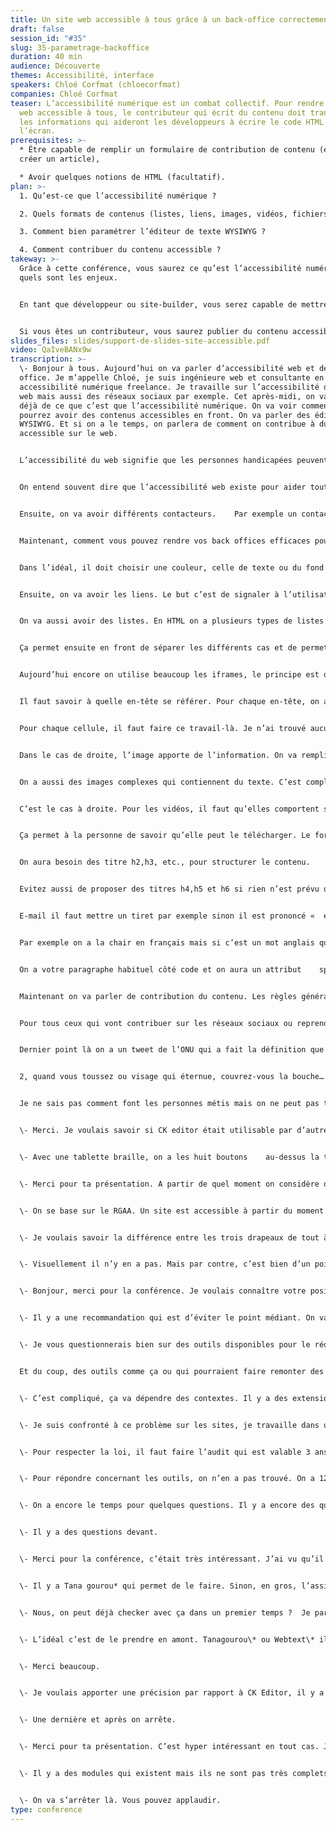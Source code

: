 ```yaml
---
title: Un site web accessible à tous grâce à un back-office correctement paramétré
draft: false
session_id: "#35"
slug: 35-parametrage-backoffice
duration: 40 min
audience: Découverte
themes: Accessibilité, interface
speakers: Chloé Corfmat (chloecorfmat)
companies: Chloé Corfmat
teaser: L’accessibilité numérique est un combat collectif. Pour rendre un site
  web accessible à tous, le contributeur qui écrit du contenu doit transmettre
  les informations qui aideront les développeurs à écrire le code HTML rendu à
  l’écran.
prerequisites: >-
  * Être capable de remplir un formulaire de contribution de contenu (exemple :
  créer un article),

  * Avoir quelques notions de HTML (facultatif).
plan: >-
  1. Qu’est-ce que l’accessibilité numérique ? 

  2. Quels formats de contenus (listes, liens, images, vidéos, fichiers, tableaux, couleurs…) doivent faire l’objet d’une attention particulière ?

  3. Comment bien paramétrer l’éditeur de texte WYSIWYG ?

  4. Comment contribuer du contenu accessible ?
takeway: >-
  Grâce à cette conférence, vous saurez ce qu’est l’accessibilité numérique et
  quels sont les enjeux. 


  En tant que développeur ou site-builder, vous serez capable de mettre en place un formulaire de contribution en respectant les exigences de l’accessibilité numérique pour l’affichage de votre site en front. 


  Si vous êtes un contributeur, vous saurez publier du contenu accessible à tous et demander aux équipes en charge de votre site les fonctionnalités manquantes.
slides_files: slides/support-de-slides-site-accessible.pdf
video: QaIveBANx9w
transcription: >-
  \- Bonjour à tous. Aujourd’hui on va parler d’accessibilité web et des back
  office. Je m’appelle Chloé, je suis ingénieure web et consultante en
  accessibilité numérique freelance. Je travaille sur l’accessibilité des sites
  web mais aussi des réseaux sociaux par exemple. Cet après-midi, on va parler
  déjà de ce que c’est que l’accessibilité numérique. On va voir comment vous
  pourrez avoir des contenus accessibles en front. On va parler des éditeurs
  WYSIWYG. Et si on a le temps, on parlera de comment on contribue à du contenu
  accessible sur le web. 


  L’accessibilité du web signifie que les personnes handicapées peuvent utiliser le web, le comprendre, interagir et y contribuer. On a quatre principes qui sont perceptible, utilisable, compréhensible et robuste. Les personnes handicapées, elles ont les mêmes droits que nous. Elles doivent accéder aux même fonctionnalités, information et créer un site ou un blog par exemple. On pense que ça concerne les personnes aveugles ou sourdes essentiellement. Pourtant on a beaucoup de troubles sur lesquels on fait attention. Il y a les troubles de l’audition, les troubles de la vue avec les personnes aveugles, malvoyantes mais aussi les daltonien. On a aussi les troubles de la mobilité avec la perte d’un membre par exemple. On a les troubles mentaux, intellectuels.    On a des handicaps    cognitifs. On a l’épilepsie par exemple. Et tous les handicaps psychiques, les maladies mentales, les troubles bipolaires qui sont des publics perturbables qui vont avoir du mal à se repérer. On a aussi des personnes qui ont des troubles invalidants qui vont les empêcher d’utiliser un ordinateur ou une tablette.


  On entend souvent dire que l’accessibilité web existe pour aider tout le monde. En ajoutant des sous-titres sur les vidéos par exemple ça aide aussi les personnes qui sont dans les transports en commun par exemple. Pourtant, dire ça c’est invisibiliser les personnes en situation de handicap. Comment les personnes handicapées vont-elles naviguer sur le web ?  On a par exemple les lecteurs d’écran pour les personnes aveugles. On a des logiciels de loupes numériques qui permettent de modifier l’affichage de l’écran. On a des logiciels de reconnaissance vocale et des personnes qui naviguent au clavier. On va aussi avoir des aides matérielles.    On a par exemple la plage braille qui permet à une personne aveugle de lire le contenu en braille. On a aussi des guide-doigts qui vont permettre d’éviter de faire des fautes de frappes et d’appuyer sur plusieurs touches en même temps. Ensuite on a des joystick ou des trackballs. Ça permet de bouger la trackball ou le joystick directement. 


  Ensuite, on va avoir différents contacteurs.    Par exemple un contacteur au souffle en bas à gauche. Si elle fait un souffle rapide, elle va aller sur l’élément interactif le plus proche. Deux souffle court, elle va en arrière. Avec ça, la navigation est plus lente. On a aussi des claviers monomanuels. Ça permet de l’utiliser à une seule main. On peut faire toutes les combinaisons de touches avec une main. On a les headsticks ou les mouthsticks. La personne va tenir dans sa bouche un bâton qui va lui permettre d’appuyer sur le clavier.    On a un panel assez large de dispositifs d’assistance qui sont très variés pour lesquels les sites web doivent être compatibles. Au niveau légal, depuis 2005 la loi française oblige les services de l’Etat et les collectivités territoriales de rendre leur sites accessibles. Depuis 2019, on a aussi les grandes entreprises privées qui doivent être accessibles. Et on va inclure tous les services et produits en 2023. Pour cela, on utilise le RGAA. C’est un référentiel français qui utilise les niveaux A et AA des WCAG. Il y a également un niveau AAA qui n’est pas possible d’atteindre complètement pour tous les composants. 


  Maintenant, comment vous pouvez rendre vos back offices efficaces pour avoir un site web en front qui soit accessible  ?  Je vais utiliser le module Paragraphs dans cette présentation mais ce n’est pas obligatoire. Pour les couleurs, il faut être vigilant quand un contributeur a le choix des couleurs, il faut un contraste entre la couleur de fond et de texte qui soit suffisamment lisible. Vous avez un module Color Fill sur Drupal. 


  Dans l’idéal, il doit choisir une couleur, celle de texte ou du fond et c’est à vous dans le CSS de définir si vous avez un fond rouge, on écrit le texte en blanc ou en noir ? 


  Ensuite, on va avoir les liens. Le but c’est de signaler à l’utilisateur la cible du lien et tout changement de contexte. Par exemple si vous ouvrez une nouvelle    fenêtre ou un logiciel. Par exemple sur un lien de téléphone. Pour cela, vous devez utiliser le champ lien de Drupal et vous utilisez un champ booléen. Vous pouvez aussi permettre à l’utilisateur de remplir lui-même l’attribut Title. L’attribut des liens externes doit être la concaténation du lien et du texte. Pour éviter que les contributeurs l’oublient. 


  On va aussi avoir des listes. En HTML on a plusieurs types de listes. Pour les personnes qui utilisent un lecteur d’écran, c’est important de savoir de quel type de liste il s’agit.    C’est important de permettre au contributeur de choisir le type de la liste. 


  Ça permet ensuite en front de séparer les différents cas et de permettre à l’utilisateur de savoir de quel liste il s’agit. 


  Aujourd’hui encore on utilise beaucoup les iframes, le principe est d’afficher un contenu web dans une autre page web. L’attribut    title est indispensable. Le lecteur d’écran va vocaliser qu’il y a une iframe présente mais s’il y en a plusieurs, il dira seulement «  iframe » donc la personne ne pourra pas savoir de quoi il s’agit. Si on met un title, on peut dire qu’il s’agit d’une carte    par exemple. Ensuite, les tableaux, on va avoir les tableaux simples, c’est comme l’exemple que je vous ai présenté sur l’écran. On a une seule ligne d’en-tête de colonne. Pour cela, on peut utiliser table field. On va savoir à quelle cellule correspond quoi. La deuxième option, c’est d’utiliser l’éditeur de WYSIWYG. Dans les deux cas, il faut modifier le template pour ajouter les scopes. Ça permet de définir le sens des en-têtes. Par exemple on va dire que la colonne catégorie    socioprofessionnelle, c’est un scope de colonne et que «  agriculteur » c’est un scope de ligne. C’est comme ça que les personnes handicapées vont être repérées et qu’un tableau sera vocalisé. La difficulté sera sur les tableaux complexes. Par exemple sur cet exemple, on a deux lignes d’en-tête de colonne, on a  :  Industrie agroalimentaire. Et on a :  industries manufacturières. 


  Il faut savoir à quelle en-tête se référer. Pour chaque en-tête, on a un ID. Et pour chaque cellule, je spécifie les ID des en-têtes dans l’ordre. Par exemple si je prends le 1147. On met un header, on va avoir :  déchets banals…


  Pour chaque cellule, il faut faire ce travail-là. Je n’ai trouvé aucun module pour arriver à un niveau de qualité d’accessibilité correct. Je recommande d’éviter de laisser la possibilité au contributeur de remplir des tableaux complexes. Vous pouvez le faire manuellement dans le code s’il y a un tableau qui est important.    Drupal utilise une médiathèque, vous pouvez l’utiliser pour différents médias. Par exemple pour les images, on a des personnes qui peuvent avoir des difficultés à comprendre les images et les visuels. Pour cela, on va définir plusieurs cas. Par exemple pour les images décoratives, on a des informations à gauche et l’image des chalets elle n’apporte aucune information. Dans ce cas-là on met un attribut alt vide.


  Dans le cas de droite, l’image apporte de l’information. On va remplir l’attribut alt.


  On a aussi des images complexes qui contiennent du texte. C’est compliqué à lire pour les personnes malvoyantes. On va laisser l’attribut alt vide mais on va devoir réécrire l’intégralité du texte de l’image dans une description séparée. 


  C’est le cas à droite. Pour les vidéos, il faut qu’elles comportent systématiquement des sous-titres et une transcription textuelle qui va servir à lire l’intégralité de ce qui a été dit à l’oral. Il y a des outils qui permettent de le faire facilement, c’est le cas de YouTube. Vous pouvez utiliser une vidéo distante ou créer un player    audio qui soit satisfaisant. Pour les documents, il faut permettre à l’utilisateur d’avoir toutes les informations dont il a besoin avant de le télécharger. 


  Ça permet à la personne de savoir qu’elle peut le télécharger. Le format du fichier également, par exemple si la personne utilise son téléphone et qu’elle a besoin d’un lecteur, ça n’est pas utile de le télécharger. La langue du document aussi. Ça ne sert à rien à télécharger un document en chinois si la personne parle    français. Un éditeur WYSIWYG vous permet de voir le contenu de ce qui va être affiché. Ça veut dire what you see is what you get. Ce qui est important dans les éditeurs de texte WYSIWYG c’est d’avoir les bons boutons pour structurer votre texte. Je vous conseille d’activer la liste déroulante «  heading ». Et on va éviter d’activer le titre unique « H1 ». 


  On aura besoin des titre h2,h3, etc., pour structurer le contenu. 


  Evitez aussi de proposer des titres h4,h5 et h6 si rien n’est prévu dans le CSS. Ça va être incompréhensible pour les personnes handicapées. Ensuite, il ne faut pas laisser à l’utilisateur trop de possibilités, par exemple vous ne lui permettez pas de choisir n’importe quelle couleur. Ça va être défini par vous-mêmes dans les styles CSS. Pour cela, dans l’onglet «  définir » vous allez pouvoir attribuer à chaque balise une classe.    Ensuite vous allez définir un fichier CSS et le déclarer pour qu’il soit exécuté dans le back office. Vous remplissez    vos propriétés pour chaque style dans le fichier. C’est cela qui va themer vos différents styles. De la même manière, il faut préciser à l’utilisateur tous les changements de langue. Ça permet au lecteur d’écran de bien prononcer les mots. Le dictionnaire de référence, c’est le dictionnaire de l’académie française. 


  E-mail il faut mettre un tiret par exemple sinon il est prononcé «  émail ». 


  Par exemple on a la chair en français mais si c’est un mot anglais que vous voulez dire, on n’a pas du tout le même sens que ce qui va être prononcé par le lecteur d’écran. Vous pouvez activer la liste déroulante langage. 


  On a votre paragraphe habituel côté code et on aura un attribut    span et le code de la langue que vous aurez choisie.


  Maintenant on va parler de contribution du contenu. Les règles générales ça va être d’utiliser les fonctionnalités des éditeurs WYSIWYG. On va éviter les sigles et les abréviations. On va éviter de dire par exemple «  l’image qui est à gauche sert à ça » car une personne qui va lire le contenu avec un lecteur d’écran elle ne saura pas si l’image est en haut en bas ou à droite. Pareil pour les couleurs, une personne    daltonienne ou malvoyante ne verra pas la bonne couleur. Il faut garder tous les accents, y compris sur la majuscule. 


  Pour tous ceux qui vont contribuer sur les réseaux sociaux ou reprendre des posts sur les réseaux sociaux, sur les    #, on va garder les accents. On va écrire les hashtags à la fin du texte. Ça va éviter au lecteur d’écran de lire un hashtag au milieu de chaque texte. Là par exemple la personne n’a mis aucune majuscule, aucun accent, on a des risques de ne pas comprendre les hashtags qui sont écrits. Pour les caractères unicodes, ils sont à bannir. Ils ne sont pas personnalisables. Si une personne utilise un logiciel de loupe numérique, elle ne pourra pas personnaliser la police. Et ce n’est pas toujours fourni avec toutes les polices. Par exemple ici, à gauche on a un tweet d’une personne qui dénonce    ça et à droite on a un tweet de la SNCF qui est incompréhensible pour les personnes avec un lecteur d’écran. Pour les émojis, la première règle est de vérifier la signification des émojis. Il faut les utiliser avec parcimonie. Utilisez-les à la fin d’une phrase de préférence et surtout pas pour remplacer des mots, des chiffres ou de la ponctuation. Par exemple ici sur le compte Twitter de Netflix. On a  :  Emoji    feuille qui tombe, feuille qui tombe, feuille qui tombe… ce n’est pas du tout agréable. Pour le J-7 en voiture de course, c’est pareil. Ça va être illisible. L’utilisateur déjà ne va rien comprendre. Et on perd complètement l’utilisateur dans sa navigation. 


  Dernier point là on a un tweet de l’ONU qui a fait la définition que je vous ai lue tout à l’heure. Ils nous demandent de respecter les gestes barrières. On va lire :  protégez-vous de la numéro    1 Covid 1 9. 


  2, quand vous toussez ou visage qui éternue, couvrez-vous la bouche…


  Je ne sais pas comment font les personnes métis mais on ne peut pas tousser ou se moucher. Sur le coup, les personnes handicapées ont dû moins rigoler. Toujours avec les emojis, quel est le drapeau de la France  ?  On est bien sur trois emojis différents qui ont une signification différente. Si vous n’utilisez pas le bon, il n’y aura pas le bon qui sera décrit à la personne. Si on a le drapeau de Saint-Martin, on perd l’utilisateur. En conclusion, je vous recommande de configurer correctement votre éditeur WYSIWYG et de former les contributeurs à l’accessibilité. Chacun de nous joue un rôle pour rendre le web accessible. Merci à tous. Si vous avez des questions, n’hésitez pas. 


  \- Merci. Je voulais savoir si CK editor était utilisable par d’autres outils qu’un Firefox classique ?  On peut rédiger du contenu avec une tablette braille, un lecteur d’écran  ? 


  \- Avec une tablette braille, on a les huit boutons    au-dessus la tablette. On a les 40 caractères là où la personne a ses doigts pour lire le contenu. Et au-dessus on a les 8 boutons qui permettent d’écrire en braille. Pour utiliser CK editor ils vont utiliser leur clavier pour tabuler.


  \- Merci pour ta présentation. A partir de quel moment on considère qu’un site est accessible  ?  J’ai souvent vu des pourcentages, hier il y avait une présentation, ils disaient «  90 % accessible »  ? 


  \- On se base sur le RGAA. Un site est accessible à partir du moment où les 106 critères sont respectées, c’est 100 %. Entre 50 et 99 % on va considérer que c’est partiellement conforme. Au niveau de la loi, le conforme, c’est 100 %.


  \- Je voulais savoir la différence entre les trois drapeaux de tout à l’heure.


  \- Visuellement il n’y en a pas. Mais par contre, c’est bien d’un point de vue sens de emojis qui sont différents. Visuellement on n’a pas de différence du tout. 


  \- Bonjour, merci pour la conférence. Je voulais connaître votre position par rapport à l’écriture inclusive. Je sais que c’est gênant pour les lecteurs d’écran.


  \- Il y a une recommandation qui est d’éviter le point médiant. On va dire par exemple «  les lecteurs et les lectrices » à la place des «  lecteur-rice ».


  \- Je vous questionnerais bien sur des outils disponibles pour le rédacteur. Je travaille dans ce contexte-là, je suis à la recherche d’outils pour permettre à des rédacteurs de passer derrière eux pour la ponctuation, en fonction du contexte. 


  Et du coup, des outils comme ça ou qui pourraient faire remonter des infos par exemple «  tu as un h3 manquant mais tu as un h2 et un h4 ».


  \- C’est compliqué, ça va dépendre des contextes. Il y a des extensions de navigateur qui vont le faire. Ce sont surtout des extensions de navigateur. On a par exemple WebText* qui remonte pas mal de chose sur une page web. 


  \- Je suis confronté à ce problème sur les sites, je travaille dans une collectivité qui s’occupe des personnes handicapées, c’est important d’avoir des sites accessibles. Il semblerait que maintenant l’Etat va se mettre à faire des contrôles avec des sanctions. On peut avoir des amendes si on n’est pas conforme et si on n’a pas fait d’audit de conformité. On peut avoir des amendes par site. Quand on a une usine à sites, ça peut faire cher. On est obligés aussi de faire des audits de conformité, de publier une déclaration de conformité et de faire faire un audit de contrôle, les modifications pour dire qu’on est conforme. C’est un point légal auquel on a été nous-mêmes sensibilisés il n’y a pas longtemps. On était conforme à 43 % pour le dernier site, on essaie de l’être au moins à 70 %. On refera un audit de contrôle derrière. Si on ne peut pas être conforme, on peut être partiellement conforme.


  \- Pour respecter la loi, il faut faire l’audit qui est valable 3 ans maximum, rédiger une déclaration d’accessibilité qui permet de lister les points ou les éléments non accessibles et mettre un point de contact pour les utilisateurs qui peuvent ne pas accéder à certains contenus. Vous devez leur permettre d’avoir un point de contact qui doit répondre sous un délai de 7 jours pour lui donner l’information. Vous devez vous engager et publier un schéma pluriannuel en ligne pour dire quels éléments vous allez    modifier sur votre site.


  \- Pour répondre concernant les outils, on n’en a pas trouvé. On a 120 sites en prod sur notre usine à sites. En fait on a viré tout ce qui pouvait poser problème sur le Ck editor. On a vachement bordé en amont pour qu’on sache qu’ils respectent a minima. C’est la seule solution    efficace qu’on ait trouvé là-dessus. 


  \- On a encore le temps pour quelques questions. Il y a encore des questions ? 


  \- Il y a des questions devant. 


  \- Merci pour la conférence, c’était très intéressant. J’ai vu qu’il y avait un assistant RGAA, il fait quoi exactement ?  Il y a des outils qui nous permettent de faire un check d’accessibilité  ? 


  \- Il y a Tana gourou* qui permet de le faire. Sinon, en gros, l’assistant RGAA, il va lister tous les critères du RGAA, si ça concerne un lien, il va mettre en avant tous les liens de la page.


  \- Nous, on peut déjà checker avec ça dans un premier temps ?  Je parle de sites qui existent déjà, pas en amont. Si on prend en amont, tous ces problèmes-là on a moins de souci.


  \- L’idéal c’est de le prendre en amont. Tanagourou\* ou Webtext\* ils sont pas mal. 


  \- Merci beaucoup. 


  \- Je voulais apporter une précision par rapport à CK Editor, il y a eu une présentation au dernier Drupal con, la personne parlait de la feuille de route et de l’amélioration de l’accessibilité de CK Editor et une mise à jour qui devrait arriver, c’est le contrôle de la hiérarchie des headers. Ça devrait être quelque chose qui est automatiquement vérifié dans la prochaine version. 


  \- Une dernière et après on arrête.


  \- Merci pour ta présentation. C’est hyper intéressant en tout cas. Je suis plus backend, mais ça m’intéresse quand même. Ce sont des problèmes qu’on peut tous rencontrer ici. Il y a déjà des initiatives de proposer peut-être des paragraphes déjà prêts, clé en main un peu ?  Par exemple le paragraphe pour les listes que tu as montré, ça peut être diffusé. Ça peut-être plein de choses. Je voulais savoir si des choses existent.


  \- Il y a des modules qui existent mais ils ne sont pas très complets. Je ne sais pas pour les paragraphes, je n’en sais rien. Je pourrai regarder.


  \- On va s’arrêter là. Vous pouvez applaudir.
type: conference
---
```

